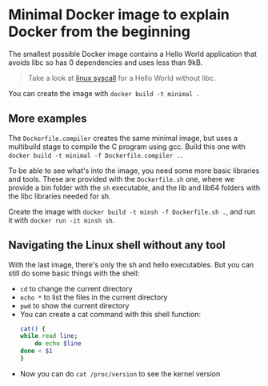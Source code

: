 # Minimal Docker image to explain Docker from the beginning

The smallest possible Docker image contains a Hello World application that avoids libc so has 0 dependencies and uses less than 9kB.

> Take a look at [linux syscall](https://github.com/raminfp/linux_syscall/blob/master/C_syscall_without_standard_library_linux/assm_syscall.c) for a Hello World without libc.

You can create the image with `docker build -t minimal .`

## More examples

The `Dockerfile.compiler` creates the same minimal image, but uses a multibuild stage to compile the C program using gcc. Build this one with `docker build -t minimal -f Dockerfile.compiler .`.	

To be able to see what's into the image, you need some more basic libraries and tools. These are provided with the `Dockerfile.sh` one, where we provide a bin folder with the `sh` executable, and the lib and lib64 folders with the libc libraries needed for sh.

Create the image with `docker build -t minsh -f Dockerfile.sh .`, and run it with `docker run -it minsh sh`.

## Navigating the Linux shell without any tool

With the last image, there's only the sh and hello executables. But you can still do some basic things with the shell:

* `cd` to change the current directory
* `echo *` to list the files in the current directory
* `pwd` to show the current directory
* You can create a cat command with this shell function:
    ```sh
    cat() {
    while read line;
        do echo $line
    done < $1
    }
    ```
* Now you can do `cat /proc/version` to see the kernel version
